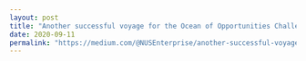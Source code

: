 ```yaml
---
layout: post
title: "Another successful voyage for the Ocean of Opportunities Challenge in 2020"
date: 2020-09-11
permalink: "https://medium.com/@NUSEnterprise/another-successful-voyage-for-the-ocean-of-opportunities-challenge-in-2020-fcc1bff9065d"
---
```

